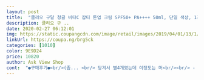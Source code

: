 ```yaml
---
layout: post 
title:  "클리오 구달 청귤 비타C 잡티 톤업 크림 SPF50+ PA++++ 50ml, 단일 색상, 1개" 
description: 클리오 구 ..
date: 2020-02-27 06:12:01 
img: https://static.coupangcdn.com/image/retail/images/2019/04/01/13/1/f9d453be-9cd2-4473-82a1-44f4a1c6ea35.jpg 
linkUrl: https://coupa.ng/brg5ck 
categories: [1010] 
color: 9E9D24 
price: 10820 
author: Ask View Shop 
cont:  "●구매후기●<br/>(좀... <br/> 당겨서 별4개였는데 이정도는 머<br/><br/> - 구매이유<br/><br/> - 사용감<br/>구달 톤업크림도 머.<br/>.<br/> 스킨케어를 대충해서 그런가<br/>구달것은 눈시림도 없어서 마음에 들어요.<br/>.<br/> ㅎ<br/>구달에서 톤업크림이 선크림 기능까지 있다고 하길래<br/>구달톤업크립은 그런건 없었어요.<br/>.<br/> 그냥 고르게 발라주면 끝<br/>그래서 닦토 and gt;에센스 and gt;크림 and gt;썬크림 and gt;톤업크림 순서가 귀찮을즘<br/>근데 또, 저처럼 피부가 매우 민감하신분들은 맨처음에 트러블 한 두개씩 올라올 수 있어요.<br/> 익숙해지느라.<br/> 그래도 일시적 이었습니다.<br/> 지금은 없구요.<br/><br/>닥터ㅈ썬크림 + 코ㅅ노리 톤업크림(화이트닝크림)<br/>되니 그제서야 당기네요.<br/>.<br/><br/>며칠 발라주다보니 3시간아니라 오전에 바르고 저녁때쯤<br/>모공이 두드러져 보여서 파우더 처리도 꼼꼼히 해주다보니 당겼거든요<br/>바르고있는 톤업크림에 피이지 성분이 들어있어서<br/>배송받고 바로 사용하려 했더니 튜브의 크기만큼 내용물이 가득 들어있지 않는 느낌이 들었습니다.<br/> 많은 후기를 보니 원래 내용물이 중간정도 차있다고 하더군요.<br/>.<br/> 용량대비 튜브에 공기를 많이 주입해서 그런가보다 하고 써요.<br/>.<br/> 용량이 달라지진 않으니까요.<br/> 그래도 약간 속은 기분이 드는건 어쩔수없네요... <br/>ㅠㅠ<br/>별 5개로 수정합니다.<br/>.<br/><br/>성분도 착한 구달 톤업크림을 구매하였습니다.<br/><br/>약 3시간 지난후 약간의 당김이 있네요.<br/><br/>얼굴 답답한게 싫고.<br/>.<br/> 나이가 있다보니<br/>여름이라 번들거림이 싫고 ... <br/> 번들거리다보면 나비존<br/>우선 필자는 건성피부 39세 아점마입니다.<br/><br/>원래 쓰던 톤업크림은 썬크림을 순한거 써서괜찮다가<br/>원채 파데는 많이 안쓰니.<br/>.<br/> 좋은지는 잘 모르겠습니다.<br/> ㅎ<br/>으로 피부화장을 끝내고 색조를 합니다.<br/><br/>저는 얼굴에 대충 도포 해주고 퍼프로 두들두들 발라주었는데<br/>저는 얼굴에 잡티나 여드름 흉터들이 없어서 커버력이 없는 이 제품에도 만족해하는 것 같아요.<br/> 저랑 반대이신 분들은 오히려 요철에 끼거나 트러블이 하얗게 떠 보여서 좀 안 좋아하실 수 있습니다.<br/><br/>저도 지금 잘 쓰고 있구요.<br/> 파운데이션 대신 사용할 때에도 충분히 효과 있어서 좋습니다.<br/> 단 너무 많이 바르면 답 없어요... <br/> 나 무슨 가오나시인줄... <br/>.<br/>.<br/>소량으로 부위별로 나눠서 바르기를 추천합니다.<br/><br/>저렴하게 구매했고 배송도 로켓와우로 받아서 다음 날부터 실사용 가능했습니다^^<br/>제품 자체를 리뷰해보자면 코로나 사태때문에 요즘 마스크낀다고 화장은 못하겠고 썬크림은 발라야해서 샀어요.<br/> 처음에 하얘지지만 그 백탁현상이 계속 남아있는 것은 아니며 내 얼굴보다 반톤만 올라간다고 생각하시면 될듯해요.<br/> 백탁을 많이 바라고 구매하신다면 비추합니다!<br/>제품이 하얀색을 띄기 때문에 마스크를 쓰고 벗더라도 안에 파운데이션같은 색이 남지않아서 참 좋은것 같아요.<br/> 적당히 유수분도 들어가있고 저는 촉촉하고 괜찮았습니다.<br/> 참고로 저는 이제품바르고 일부러 위에 이글x스 파우더팩트를 한번 발라줍니다.<br/> 그럼 마스크에도 파데가 묻지 않고 얼굴 톤은 밝아지고 좋더군요! 꼭 이글립x 제품 아니더라도 파우더팩트 바르시면 피부보정되니 참고하시면 좋을것 같아요^^<br/>조금 당기네요<br/>추가.<br/>.<br/>☆<br/>톤업이 심하게 돼는것은 아니지만.<br/>.<br/><br/>톤업크림 바르고나면 눈이 좀 시렸는네<br/>톱업크림 바르고 파데 발라도 좋다고는 하던데<br/>특히 건성이신 분들은 기초 튼튼하게 하셔야 해요.<br/> 복합성인데도 피부가 당겨요.<br/><br/>파데가 주름에 끼는게 싫어서 잡티커버를 포기 하는편입니다.<br/><br/>평소 데일리 메이크업을<br/>평소 사용하던 방법도 스킨케어를 많이 한날도 약간 당겼어요<br/>평소 쓰는제품이 워낙 하얗게 되어서 ㅎ 양조절을 잘 해주어야하는데<br/>평소에도 저녁즈음대면 당겼던터라... <br/> ㅎ)<br/>한단계 줄일 수 있겠구나.<br/>.<br/> 싶어서 구매 하였구요<br/>화해 앱보고 톤업이 되면서 촉촉하고 또 성분도 착한 제품 특히나 향료 없는 제품을 찾아봤는데 이 구달 청정귤? 라인 반응이 참 좋더라고요.<br/><br/>" 
---
```

